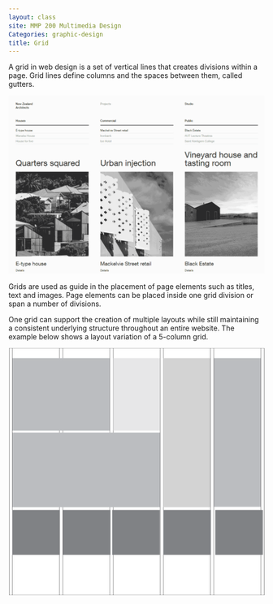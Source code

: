 ```yaml
---
layout: class
site: MMP 200 Multimedia Design
Categories: graphic-design
title: Grid
---
```


A grid in web design is a set of vertical lines that creates divisions within a page. Grid lines define columns and the spaces between them, called gutters. 

![grid](grid-animated.gif)

Grids are used as guide in the placement of page elements such as titles, text and images. Page elements can be placed inside one grid division or span a number of divisions. 

One grid can support the creation of multiple layouts while still maintaining a consistent underlying structure throughout an entire website. The example below shows a layout variation of a 5-column grid.

![grid](grid.gif)

